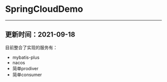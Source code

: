# SpringCloudDemo

-----------

## 更新时间：2021-09-18

目前整合了实现的服务有：

- mybatis-plus
- nacos
- 简单prodiver
- 简单consumer
